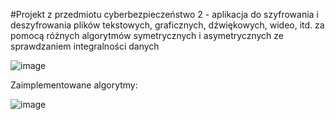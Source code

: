 #Projekt z przedmiotu cyberbezpieczeństwo 2 - aplikacja do szyfrowania i deszyfrowania plików tekstowych, graficznych, dźwiękowych, wideo, itd. za pomocą różnych algorytmów symetrycznych i asymetrycznych ze sprawdzaniem integralności danych

![image](https://github.com/user-attachments/assets/a0e696d4-9646-447c-8c6c-06f4e906de3b)

Zaimplementowane algorytmy:

![image](https://github.com/user-attachments/assets/5b04e1a5-d0ae-4c62-89e0-d8f56da48dd3)
